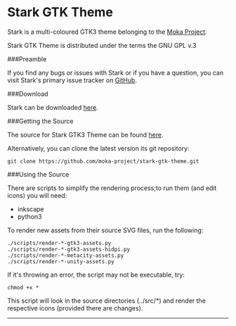 Stark GTK Theme
================

Stark is a multi-coloured GTK3 theme belonging to the [Moka Project](http://www.mokaproject.com/).

Stark GTK Theme is distributed under the terms the GNU GPL v.3

###Preamble

If you find any bugs or issues with Stark or if you have a question, you can visit Stark's primary issue tracker on [GitHub](https://github.com/moka-project/stark-gtk-theme/issues).

###Download

Stark can be downloaded [here](http://www.mokaproject.com/stark-gtk-theme/).

###Getting the Source

The source for Stark GTK3 Theme can be found [here](https://github.com/moka-project/stark-gtk-theme).

Alternatively, you can clone the latest version its git repository:

    git clone https://github.com/moka-project/stark-gtk-theme.git

###Using the Source

There are scripts to simplify the rendering process;to run them (and edit icons) you will need:

 * inkscape
 * python3

To render new assets from their source SVG files, run the following:

    ./scripts/render-*-gtk3-assets.py
    ./scripts/render-*-gtk3-assets-hidpi.py
    ./scripts/render-*-metacity-assets.py
    ./scripts/render-*-unity-assets.py

If it's throwing an error, the script may not be executable, try:
	
	chmod +x *

This script will look in the source directories (../src/*) and render the respective icons (provided there are changes).

-----------